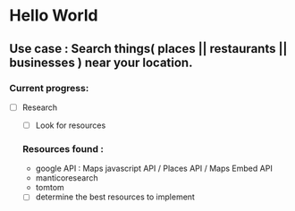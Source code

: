 # Hello World

## Use case : Search things( places || restaurants || businesses ) near your location.

### Current progress: 
- [ ] Research 
    - [ ] Look for resources
    ### Resources found :
    - google API : Maps javascript API / Places API / Maps Embed API
    - manticoresearch
    - tomtom

    - [ ] determine the best resources to implement
